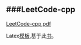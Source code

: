 ###LeetCode-cpp
-----------------
<a href="https://github.com/DaI253/leetcode/raw/master/leetcode-cpp.pdf">LeetCode-cpp.pdf</a>

Latex[模板](https://github.com/chenshuo/typeset),基于此[书](https://github.com/soulmachine/leetcode)。
